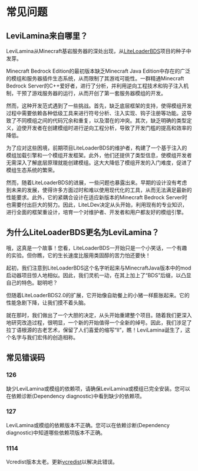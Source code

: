 # 常见问题

## LeviLamina来自哪里？

LeviLamina从Minecraft基岩服务器的深处出现，从[LiteLoaderBDS](https://github.com/LiteLDev/LiteLoaderBDSv2)项目的种子中发芽。

Minecraft Bedrock Edition的最初版本缺乏Minecraft Java Edition中存在的广泛的模组和服务器插件生态系统，从而限制了其游戏可能性。一群精通Minecraft Bedrock Server的C++爱好者，进行了分析，并利用逆向工程技术和钩子注入机制，干预了游戏服务器的运行，从而开创了第一套服务器模组的开发。

然而，这种开发范式遇到了一些挑战。首先，缺乏底层框架的支持，使得模组开发过程中需要依赖各种低级工具来进行符号分析、注入实现、钩子注册等功能。这导致了不同模组之间的代码冗余和重复，以及潜在的冲突。其次，缺乏明确的类型定义，迫使开发者在创建模组时进行逆向工程分析，导致了开发门槛的提高和效率的降低。

为了应对这些困境，前期项目LiteLoaderBDS的维护者，构建了一个基于注入的模组加载引擎和一个模组开发框架。此外，他们还提供了类型信息，使模组开发者无需深入了解底层原理就能创建模组。这大大降低了模组开发的入门难度，促进了模组生态系统的繁荣。

然而，随着LiteLoaderBDS的进展，一些问题也暴露出来。早期的设计没有考虑到未来的发展，使得许多方面过时和难以使用现代化的工具，从而无法满足最新的性能要求。此外，它的紧耦合设计在适应新版本的Minecraft Bedrock Server时也需要付出巨大的努力。因此，LiteLDev决定从头开始，利用现有的专业知识，进行全面的框架重设计，培育一个对维护者、开发者和用户都友好的模组引擎。

## 为什么LiteLoaderBDS更名为LeviLamina？

哦，这真是一个故事！您看，LiteLoaderBDS一开始只是一个小笑话，一个有趣的实验。但你瞧，它的生长速度比服用类固醇的苦力怕还要快！

起初，我们注意到LiteLoaderBDS这个名字听起来与MinecraftJava版本中的mod启动器项目惊人地相似。因此，我们灵机一动，在其上加上了“BDS”后缀，以凸显自己的特色。聪明吧？

但随着LiteLoaderBDS2.0的扩展，它开始像自助餐上的小猪一样膨胀起来。它的性能急剧下降，让我们摸不着头脑。

就在那时，我们做出了一个大胆的决定，从头开始重建整个项目。随着我们更深入地研究改造过程，很明显，一个新的开始值得一个全新的绰号。因此，我们涉足了拉丁语根源的古老艺术，保留了人们喜爱的缩写“ll”，瞧！LeviLamina诞生了，这个名字与我们宏伟的创造相称。

## 常见错误码

### 126

缺少LeviLamina或模组的依赖项，请确保LeviLamina或模组已完全安装。您可以在依赖诊断(Dependency diagnostic)中看到缺少的依赖项。

### 127

LeviLamina或模组的依赖版本不正确。您可以在依赖诊断(Dependency diagnostic)中知道哪些依赖项版本不正确。

### 1114

Vcredist版本太老。更新[vcredist](https://learn.microsoft.com/cpp/windows/latest-supported-vc-redist?view=msvc-170)以解决此错误。
